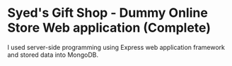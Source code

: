 # Syed's Gift Shop - Dummy Online Store Web application (Complete)
I used server-side programming using Express web application framework and stored data into MongoDB.
